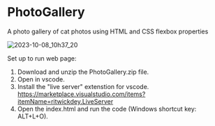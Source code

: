 # PhotoGallery
A photo gallery of cat photos using HTML and CSS flexbox properties

![2023-10-08_10h37_20](https://github.com/kylehraja/PhotoGallery/assets/140476247/7b2b1fe1-41d4-4fce-8f2e-9545b134e779)

Set up to run web page:

1) Download and unzip the PhotoGallery.zip file.
2) Open in vscode.
3) Install the "live server" extenstion for vscode. https://marketplace.visualstudio.com/items?itemName=ritwickdey.LiveServer
4) Open the index.html and run the code (Windows shortcut key: ALT+L+O).
